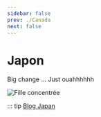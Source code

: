 ```yaml
---
sidebar: false
prev: ./Canada
next: false
---
```


# Japon

Big change ... Just ouahhhhhh

<img :src="$withBase('/img/japon.jpg')" alt="Fille concentrée">

::: tip
[Blog Japan](http://japon.rouquin.me/)
